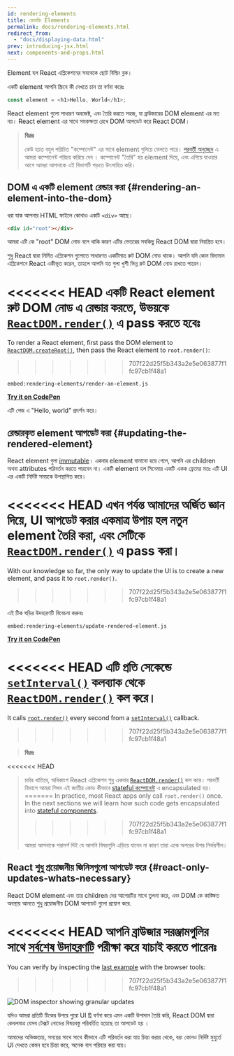 ```yaml
---
id: rendering-elements
title: রেন্ডারিং Elements
permalink: docs/rendering-elements.html
redirect_from:
  - "docs/displaying-data.html"
prev: introducing-jsx.html
next: components-and-props.html
---
```


Element হল React এপ্লিকেশনের সবথেকে ছোট বিল্ডিং ব্লক।

একটি element আপনি স্ক্রিনে কী দেখতে চান তা বর্ণনা করেঃ

```js
const element = <h1>Hello, World</h1>;
```

React element গুলো সাধারণ অবজেক্ট, এবং তৈরি করতে সহজ, যা ব্রাউজারের DOM element এর মত নয়। React element এর সাথে সমকক্ষতা রেখে DOM আপডেট করে React DOM।

>**বিঃদ্রঃ**
>
>কেউ হয়ত বহুল পরিচিত "কম্পোনেন্ট" এর সাথে element গুলিয়ে ফেলতে পারে। [পরবর্তী অনুচ্ছেদ](/docs/components-and-props.html) এ আমরা কম্পোনেন্ট পরিচয় করিয়ে দেব । কম্পোনেন্ট "তৈরি" হয় element দিয়ে, এবং এগিয়ে যাওয়ার আগে আমরা আপনাকে এই বিভাগটি পড়তে উৎসাহিত করি।

## DOM এ একটি element রেন্ডার করা {#rendering-an-element-into-the-dom}

ধরা যাক আপনার HTML ফাইলে কোথাও একটি `<div>` আছে।

```html
<div id="root"></div>
```

আমরা এটি কে "root" DOM নোড বলে থাকি কারণ এটির ভেতরের সবকিছু React DOM দ্বারা নিয়ন্ত্রিত হবে।

শুধু React দ্বারা নির্মিত এপ্লিকেশন গুলোতে সাধারণত একটিমাত্র রুট DOM নোড থাকে। আপনি যদি কোন বিদ্যমান এপ্লিকেশনে React একীভূত করেন, তাহলে আপনি যত গুলা খুশী ভিন্ন রুট DOM নোড রাখতে পারেন।

<<<<<<< HEAD
একটি React element রুট DOM নোড এ রেন্ডার করতে, উভয়কে [`ReactDOM.render()`](/docs/react-dom.html#render) এ pass করতে হবেঃ
=======
To render a React element, first pass the DOM element to [`ReactDOM.createRoot()`](/docs/react-dom-client.html#createroot), then pass the React element to `root.render()`:
>>>>>>> 707f22d25f5b343a2e5e063877f1fc97cb1f48a1

`embed:rendering-elements/render-an-element.js`

**[Try it on CodePen](https://codepen.io/gaearon/pen/ZpvBNJ?editors=1010)**

এটি পেজ এ "Hello, world" প্রদর্শন করে।

## রেন্ডারকৃত element আপডেট করা {#updating-the-rendered-element}

React element গুলা [immutable](https://en.wikipedia.org/wiki/Immutable_object)। একবার element বানানো হয়ে গেলে, আপনি এর children অথবা attributes পরিবর্তন করতে পারবেন না। একটি element হল সিনেমার একটি একক ফ্রেমের মতঃ এটি UI এর একটি নির্দিষ্ট সময়কে উপস্থাপিত করে।

<<<<<<< HEAD
এখন পর্যন্ত আমাদের অর্জিত জ্ঞান দিয়ে, UI আপডেট করার একমাত্র উপায় হল নতুন element তৈরি করা, এবং সেটিকে [`ReactDOM.render()`](/docs/react-dom.html#render) এ pass করা।
=======
With our knowledge so far, the only way to update the UI is to create a new element, and pass it to `root.render()`.
>>>>>>> 707f22d25f5b343a2e5e063877f1fc97cb1f48a1

এই টিক ঘড়ির উদহারণটি বিবেচনা করুনঃ

`embed:rendering-elements/update-rendered-element.js`

**[Try it on CodePen](https://codepen.io/gaearon/pen/gwoJZk?editors=1010)**

<<<<<<< HEAD
এটি  প্রতি সেকেন্ডে [`setInterval()`](https://developer.mozilla.org/en-US/docs/Web/API/WindowTimers/setInterval) কলব্যাক থেকে [`ReactDOM.render()`](/docs/react-dom.html#render) কল করে।
=======
It calls [`root.render()`](/docs/react-dom.html#render) every second from a [`setInterval()`](https://developer.mozilla.org/en-US/docs/Web/API/WindowTimers/setInterval) callback.
>>>>>>> 707f22d25f5b343a2e5e063877f1fc97cb1f48a1

>**বিঃদ্রঃ**
>
<<<<<<< HEAD
>চর্চার খাতিরে, অধিকাংশ React এপ্লিকেশন শুধু একবার [`ReactDOM.render()`](/docs/react-dom.html#render) কল করে। পরবর্তী বিভাগে আমরা শিখব এই জাতীয় কোড কীভাবে  [stateful কম্পোনেন্ট](/docs/state-and-lifecycle.html) এ encapsulated হয়।
=======
>In practice, most React apps only call `root.render()` once. In the next sections we will learn how such code gets encapsulated into [stateful components](/docs/state-and-lifecycle.html).
>>>>>>> 707f22d25f5b343a2e5e063877f1fc97cb1f48a1
>
>আমরা আপনাকে পরামর্শ দিই যে আপনি বিষয়গুলি এড়িয়ে যাবেন না কারণ তারা একে অপরের উপর নির্ভরশীল।

## React শুধু প্রয়োজনীয় জিনিসগুলো আপডেট করে {#react-only-updates-whats-necessary}

React DOM element এবং তার children দের আগেরটির সাথে তুলনা করে, এবং DOM কে কাঙ্ক্ষিত অবস্থায় আনতে শুধু প্রয়োজনীয় DOM আপডেট গুলো প্রয়োগ করে.

<<<<<<< HEAD
আপনি ব্রাউজার সরঞ্জামগুলির সাথে [সর্বশেষ উদাহরণটি](codepen://rendering-elements/update-rendered-element)  পরীক্ষা করে যাচাই করতে পারেনঃ
=======
You can verify by inspecting the [last example](https://codepen.io/gaearon/pen/gwoJZk?editors=1010) with the browser tools:
>>>>>>> 707f22d25f5b343a2e5e063877f1fc97cb1f48a1

![DOM inspector showing granular updates](../images/docs/granular-dom-updates.gif)

যদিও আমরা প্রতিটি টিকের উপরে পুরো UI ট্রি বর্ণনা করে এমন একটি উপাদান তৈরি করি, React DOM দ্বারা কেবলমাত্র যেসব টেক্সট নোডের বিষয়বস্তু পরিবর্তিত হয়েছে তা আপডেট হয় ।

আমাদের অভিজ্ঞতায়, সময়ের সাথে সাথে কীভাবে এটি পরিবর্তন করা যায় চিন্তা করার থেকে, বরং কোনও নির্দিষ্ট মুহুর্তে UI দেখতে কেমন হবে চিন্তা করে, অনেক বাগ পরিহার করা যায়।
